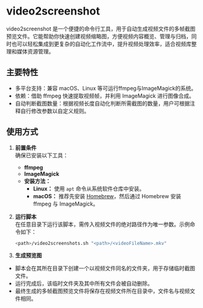 # video2screenshot

video2screenshot 是一个便捷的命令行工具，用于自动生成视频文件的多帧截图预览文件。它能帮助你快速创建视频缩略图，方便视频内容概览、管理与归档，同时也可以轻松集成到更复杂的自动化工作流中，提升视频处理效率，适合视频库整理和媒体资源管理。

## 主要特性

* 多平台支持：兼容 macOS、Linux 等可运行ffmpeg与ImageMagick的系统。
* 依赖：借助 ffmpeg 快速提取视频帧，并利用 ImageMagick 进行图像合成。
* 自动判断截图数量：根据视频长度自动化判断所需截图的数量，用户可根据注释自行修改参数以自定义规则。

## 使用方式

1. **前置条件**  
   确保已安装以下工具：  
   - **ffmpeg**  
   - **ImageMagick**  
   - **安装方法：**  
     - **Linux：** 使用 `apt` 命令从系统软件仓库中安装。  
     - **macOS：** 推荐先安装 [Homebrew](https://brew.sh/)，然后通过 Homebrew 安装 ffmpeg 与 ImageMagick。  

2. **运行脚本**  
   在任意目录下运行该脚本，需传入视频文件的绝对路径作为唯一参数。示例命令如下：  
   ```bash
   <path>/video2screenshots.sh "<path>/<videoFileName>.mkv"
   ```

3. **生成预览图**
* 脚本会在其所在目录下创建一个以视频文件同名的文件夹，用于存储临时截图文件。
* 运行完成后，该临时文件夹及其中所有文件会被自动删除。
* 最终生成的多帧截图预览文件将保存在视频文件所在目录中，文件名与视频文件相同。


 
